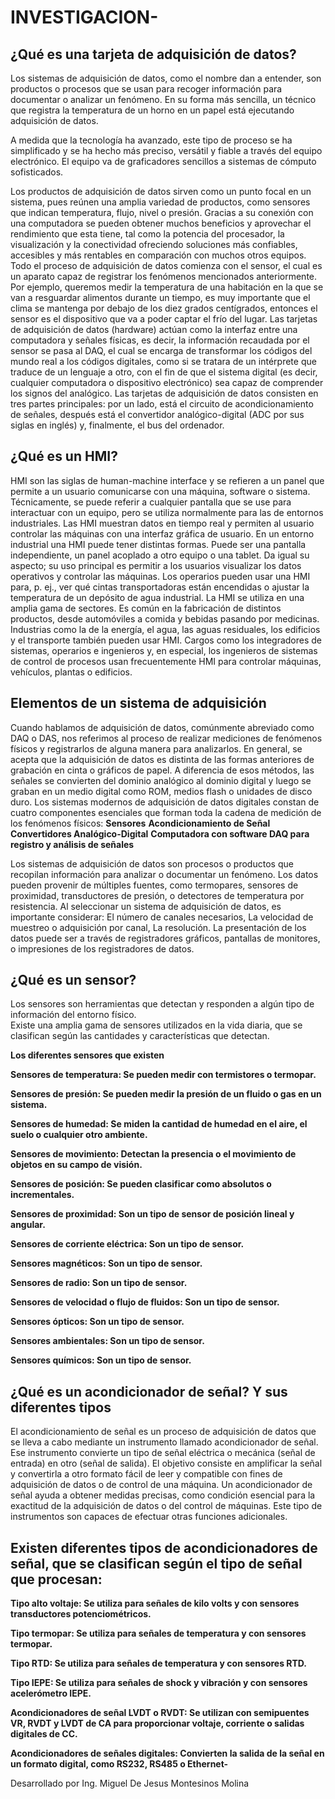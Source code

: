 # INVESTIGACION-



## ¿Qué es una tarjeta de adquisición de datos?

Los sistemas de adquisición de datos, como el nombre dan a entender, son productos o procesos que se usan para recoger información para documentar o analizar un fenómeno. En su forma más sencilla, un técnico que registra la temperatura de un horno en un papel está ejecutando adquisición de datos.

A medida que la tecnología ha avanzado, este tipo de proceso se ha simplificado y se ha hecho más preciso, versátil y fiable a través del equipo electrónico. El equipo va de graficadores sencillos a sistemas de cómputo sofisticados. 

Los productos de adquisición de datos sirven como un punto focal en un sistema, pues reúnen una amplia variedad de productos, como sensores que indican temperatura, flujo, nivel o presión.
Gracias a su conexión con una computadora se pueden obtener muchos beneficios y aprovechar el rendimiento que esta tiene, tal como la potencia del procesador, la visualización y la conectividad ofreciendo soluciones más confiables, accesibles y más rentables en comparación con muchos otros equipos.
Todo el proceso de adquisición de datos comienza con el sensor, el cual es un aparato capaz de registrar los fenómenos mencionados anteriormente. Por ejemplo, queremos medir la temperatura de una habitación en la que se van a resguardar alimentos durante un tiempo, es muy importante que el clima se mantenga por debajo de los diez grados centígrados, entonces el sensor es el dispositivo que va a poder captar el frío del lugar.
Las tarjetas de adquisición de datos (hardware) actúan como la interfaz entre una computadora y señales físicas, es decir, la información recaudada por el sensor se pasa al DAQ, el cual se encarga de transformar los códigos del mundo real a los códigos digitales, como si se tratara de un intérprete que traduce de un lenguaje a otro, con el fin de que el sistema digital (es decir, cualquier computadora o dispositivo electrónico) sea capaz de comprender los signos del analógico.
Las tarjetas de adquisición de datos consisten en tres partes principales: por un lado, está el circuito de acondicionamiento de señales, después está el convertidor analógico-digital (ADC por sus siglas en inglés) y, finalmente, el bus del ordenador.

## ¿Qué es un HMI?

HMI son las siglas de human-machine interface y se refieren a un panel que permite a un usuario comunicarse con una máquina, software o sistema. Técnicamente, se puede referir a cualquier pantalla que se use para interactuar con un equipo, pero se utiliza normalmente para las de entornos industriales. Las HMI muestran datos en tiempo real y permiten al usuario controlar las máquinas con una interfaz gráfica de usuario.
En un entorno industrial una HMI puede tener distintas formas. Puede ser una pantalla independiente, un panel acoplado a otro equipo o una tablet. Da igual su aspecto; su uso principal es permitir a los usuarios visualizar los datos operativos y controlar las máquinas. Los operarios pueden usar una HMI para, p. ej., ver qué cintas transportadoras están encendidas o ajustar la temperatura de un depósito de agua industrial.
La HMI se utiliza en una amplia gama de sectores. Es común en la fabricación de distintos productos, desde automóviles a comida y bebidas pasando por medicinas. Industrias como la de la energía, el agua, las aguas residuales, los edificios y el transporte también pueden usar HMI. Cargos como los integradores de sistemas, operarios e ingenieros y, en especial, los ingenieros de sistemas de control de procesos usan frecuentemente HMI para controlar máquinas, vehículos, plantas o edificios.

## Elementos de un sistema de adquisición

Cuando hablamos de adquisición de datos, comúnmente abreviado como DAQ o DAS, nos referimos al proceso de realizar mediciones de fenómenos físicos y registrarlos de alguna manera para analizarlos.
En general, se acepta que la adquisición de datos es distinta de las formas anteriores de grabación en cinta o gráficos de papel.
A diferencia de esos métodos, las señales se convierten del dominio analógico al dominio digital y luego se graban en un medio digital como ROM, medios flash o unidades de disco duro.
Los sistemas modernos de adquisición de datos digitales constan de cuatro componentes esenciales que forman toda la cadena de medición de los fenómenos físicos:
**Sensores**
**Acondicionamiento de Señal**
**Convertidores Analógico-Digital**
**Computadora con software DAQ para registro y análisis de señales**

Los sistemas de adquisición de datos son procesos o productos que recopilan información para analizar o documentar un fenómeno. Los datos pueden provenir de múltiples fuentes, como termopares, sensores de proximidad, transductores de presión, o detectores de temperatura por resistencia. 
Al seleccionar un sistema de adquisición de datos, es importante considerar: El número de canales necesarios, La velocidad de muestreo o adquisición por canal, La resolución. 
La presentación de los datos puede ser a través de registradores gráficos, pantallas de monitores, o impresiones de los registradores de datos.

## ¿Qué es un sensor?

Los sensores son herramientas que detectan y responden a algún tipo de información del entorno físico.     
Existe una amplia gama de sensores utilizados en la vida diaria, que se clasifican según las cantidades y características que detectan.

**Los diferentes sensores que existen** 

**Sensores de temperatura: Se pueden medir con termistores o termopar.** 

**Sensores de presión: Se pueden medir la presión de un fluido o gas en un sistema.** 

**Sensores de humedad: Se miden la cantidad de humedad en el aire, el suelo o cualquier otro ambiente.**

**Sensores de movimiento: Detectan la presencia o el movimiento de objetos en su campo de visión.**

**Sensores de posición: Se pueden clasificar como absolutos o incrementales.** 

**Sensores de proximidad: Son un tipo de sensor de posición lineal y angular.** 

**Sensores de corriente eléctrica: Son un tipo de sensor.** 

**Sensores magnéticos: Son un tipo de sensor.** 

**Sensores de radio: Son un tipo de sensor.** 

**Sensores de velocidad o flujo de fluidos: Son un tipo de sensor.** 

**Sensores ópticos: Son un tipo de sensor.** 

**Sensores ambientales: Son un tipo de sensor.**

**Sensores químicos: Son un tipo de sensor.**

## ¿Qué es un acondicionador de señal? Y sus diferentes tipos

El acondicionamiento de señal es un proceso de adquisición de datos que se lleva a cabo mediante un instrumento llamado acondicionador de señal. Ese instrumento convierte un tipo de señal eléctrica o mecánica (señal de entrada) en otro (señal de salida).  El objetivo consiste en amplificar la señal y convertirla a otro formato fácil de leer y compatible con fines de adquisición de datos o de control de una máquina.
Un acondicionador de señal ayuda a obtener medidas precisas, como condición esencial para la exactitud de la adquisición de datos o del control de máquinas. Este tipo de instrumentos son capaces de efectuar otras funciones adicionales.

## Existen diferentes tipos de acondicionadores de señal, que se clasifican según el tipo de señal que procesan: 

**Tipo alto voltaje: Se utiliza para señales de kilo volts y con sensores transductores potenciométricos.** 

**Tipo termopar: Se utiliza para señales de temperatura y con sensores termopar.** 

**Tipo RTD: Se utiliza para señales de temperatura y con sensores RTD.** 

**Tipo IEPE: Se utiliza para señales de shock y vibración y con sensores acelerómetro IEPE.** 

**Acondicionadores de señal LVDT o RVDT: Se utilizan con semipuentes VR, RVDT y LVDT de CA para proporcionar voltaje, corriente o salidas digitales de CC.** 

**Acondicionadores de señales digitales: Convierten la salida de la señal en un formato digital, como RS232, RS485 o Ethernet-**

Desarrollado por 
Ing. Miguel De Jesus Montesinos Molina 




